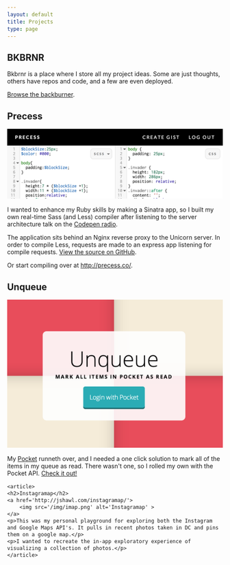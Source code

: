 ```yaml
---
layout: default
title: Projects
type: page
---
```


<div class="wrapper projects">
    <article>
	<h2>BKBRNR</h2>
	<p>Bkbrnr is a place where I store all my project ideas. Some are just thoughts, others have repos and code, and a few are even deployed.</p>
	<a href='http://bkbrnr.com/jshawl'>Browse the backburner</a>.
    </article>
    <article>
	<h2>Precess</h2>
	<a href='http://precess.co/'><img src='/img/precess.png' alt='Prcess'></a>
	<p>I wanted to enhance my Ruby skills by making a Sinatra app, so I built my own real-time Sass (and Less) compiler after listening
	to the server architecture talk on the <a href='http://blog.codepen.io/radio/'>Codepen radio</a>.</p>
	<p> The application sits behind an Nginx reverse proxy to the Unicorn server. In order to compile Less, requests are made to an express app listening for compile requests. 
	    <a href='https://github.com/jshawl/precess/'>View the source on GitHub</a>.
	</p>
	<p>Or start compiling over at <a href='http://precess.co/'>http://precess.co/</a>.</p>
    </article>
    <article>
	<h2 class='article-title'>Unqueue</h2>
	<a href="http://jshawl.com/unqueue/">
	    <img src="/img/unqueue.png" alt="Unqueue">
	</a>
	<p>My <a href='http://getpocket.com'>Pocket</a> runneth over, and I needed a one click solution to mark all of the items in my queue as read. There wasn't one, so I rolled my own with the Pocket API. <a href="http://jshawl.com/unqueue/">Check it out!</a></p>
    </article>

    <article>
	<h2>Instagramap</h2>
	<a href='http://jshawl.com/instagramap/'>
	    <img src='/img/imap.png' alt='Instagramap' >
	</a>
	<p>This was my personal playground for exploring both the Instagram and Google Maps API's. It pulls in recent photos taken in DC and pins them on a google map.</p>
	<p>I wanted to recreate the in-app exploratory experience of visualizing a collection of photos.</p>
    </article>

</div><!-- wrapper -->
